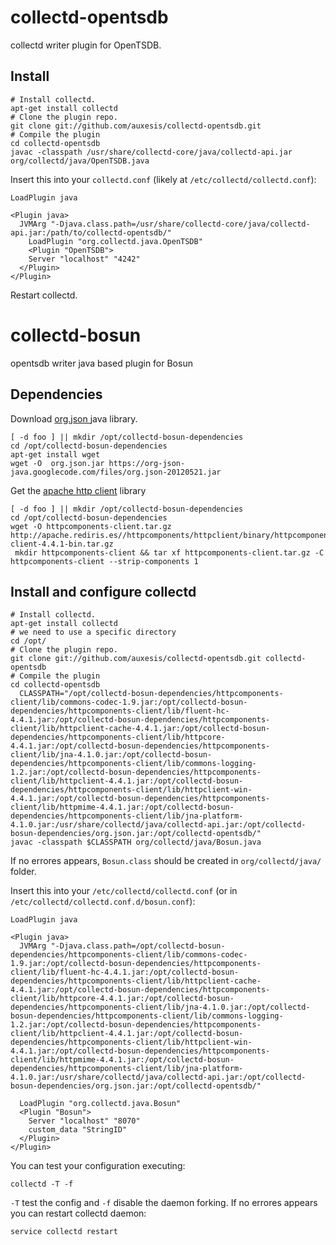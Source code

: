 # collectd-opentsdb

collectd writer plugin for OpenTSDB.

Install
-------
    # Install collectd.
    apt-get install collectd
    # Clone the plugin repo.
    git clone git://github.com/auxesis/collectd-opentsdb.git
    # Compile the plugin
    cd collectd-opentsdb
    javac -classpath /usr/share/collectd-core/java/collectd-api.jar org/collectd/java/OpenTSDB.java


Insert this into your `collectd.conf` (likely at `/etc/collectd/collectd.conf`):

    LoadPlugin java

    <Plugin java>
      JVMArg "-Djava.class.path=/usr/share/collectd-core/java/collectd-api.jar:/path/to/collectd-opentsdb/"
        LoadPlugin "org.collectd.java.OpenTSDB"
        <Plugin "OpenTSDB">
        Server "localhost" "4242"
      </Plugin>
    </Plugin>

Restart collectd.

# collectd-bosun

opentsdb writer java based plugin for Bosun

Dependencies
-------
Download [ org.json ](https://org-json-java.googlecode.com/files/org.json-20120521.jar) java library.

    [ -d foo ] || mkdir /opt/collectd-bosun-dependencies
    cd /opt/collectd-bosun-dependencies
    apt-get install wget
    wget -O  org.json.jar https://org-json-java.googlecode.com/files/org.json-20120521.jar

Get the [apache http client]( http://hc.apache.org/downloads.cgi) library

    [ -d foo ] || mkdir /opt/collectd-bosun-dependencies
    cd /opt/collectd-bosun-dependencies
    wget -O httpcomponents-client.tar.gz  http://apache.rediris.es//httpcomponents/httpclient/binary/httpcomponents-client-4.4.1-bin.tar.gz
     mkdir httpcomponents-client && tar xf httpcomponents-client.tar.gz -C httpcomponents-client --strip-components 1

Install and configure collectd
-------

    # Install collectd.
    apt-get install collectd
    # we need to use a specific directory
    cd /opt/
    # Clone the plugin repo.
    git clone git://github.com/auxesis/collectd-opentsdb.git collectd-opentsdb
    # Compile the plugin
    cd collectd-opentsdb
      CLASSPATH="/opt/collectd-bosun-dependencies/httpcomponents-client/lib/commons-codec-1.9.jar:/opt/collectd-bosun-dependencies/httpcomponents-client/lib/fluent-hc-4.4.1.jar:/opt/collectd-bosun-dependencies/httpcomponents-client/lib/httpclient-cache-4.4.1.jar:/opt/collectd-bosun-dependencies/httpcomponents-client/lib/httpcore-4.4.1.jar:/opt/collectd-bosun-dependencies/httpcomponents-client/lib/jna-4.1.0.jar:/opt/collectd-bosun-dependencies/httpcomponents-client/lib/commons-logging-1.2.jar:/opt/collectd-bosun-dependencies/httpcomponents-client/lib/httpclient-4.4.1.jar:/opt/collectd-bosun-dependencies/httpcomponents-client/lib/httpclient-win-4.4.1.jar:/opt/collectd-bosun-dependencies/httpcomponents-client/lib/httpmime-4.4.1.jar:/opt/collectd-bosun-dependencies/httpcomponents-client/lib/jna-platform-4.1.0.jar:/usr/share/collectd/java/collectd-api.jar:/opt/collectd-bosun-dependencies/org.json.jar:/opt/collectd-opentsdb/"
    javac -classpath $CLASSPATH org/collectd/java/Bosun.java

If no errores appears, `Bosun.class` should be created in `org/collectd/java/` folder.

Insert this into your `/etc/collectd/collectd.conf` (or in `/etc/collectd/collectd.conf.d/bosun.conf`):

    LoadPlugin java

    <Plugin java>
      JVMArg "-Djava.class.path=/opt/collectd-bosun-dependencies/httpcomponents-client/lib/commons-codec-1.9.jar:/opt/collectd-bosun-dependencies/httpcomponents-client/lib/fluent-hc-4.4.1.jar:/opt/collectd-bosun-dependencies/httpcomponents-client/lib/httpclient-cache-4.4.1.jar:/opt/collectd-bosun-dependencies/httpcomponents-client/lib/httpcore-4.4.1.jar:/opt/collectd-bosun-dependencies/httpcomponents-client/lib/jna-4.1.0.jar:/opt/collectd-bosun-dependencies/httpcomponents-client/lib/commons-logging-1.2.jar:/opt/collectd-bosun-dependencies/httpcomponents-client/lib/httpclient-4.4.1.jar:/opt/collectd-bosun-dependencies/httpcomponents-client/lib/httpclient-win-4.4.1.jar:/opt/collectd-bosun-dependencies/httpcomponents-client/lib/httpmime-4.4.1.jar:/opt/collectd-bosun-dependencies/httpcomponents-client/lib/jna-platform-4.1.0.jar:/usr/share/collectd/java/collectd-api.jar:/opt/collectd-bosun-dependencies/org.json.jar:/opt/collectd-opentsdb/"

      LoadPlugin "org.collectd.java.Bosun"
      <Plugin "Bosun">
        Server "localhost" "8070"
        custom_data "StringID"
      </Plugin>
    </Plugin>
You can test your configuration executing:

    collectd -T -f

`-T` test the config and `-f` disable the daemon forking. If no errores appears you can restart collectd daemon:

    service collectd restart
